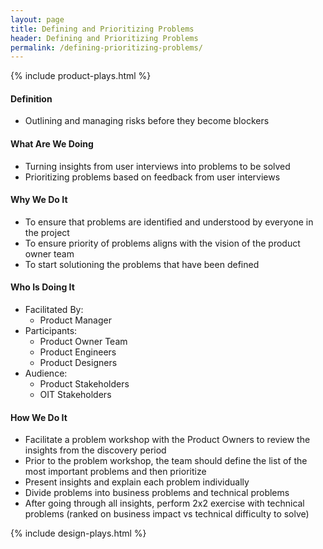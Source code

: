 ```yaml
---
layout: page
title: Defining and Prioritizing Problems
header: Defining and Prioritizing Problems
permalink: /defining-prioritizing-problems/
---
```

<div class="row">
    <div class="col-md-3">
        {% include product-plays.html %}
    </div>
    <div class="col-md-6">
        <h4 class="Definition" id="Definition">
            Definition
        </h4>
		<ul>
		<li>Outlining and managing risks before they become blockers</li>
		</ul>
        <h4 class="What" id="What">
            What Are We Doing
        </h4>
	<ul>
        <li>Turning insights from user interviews into problems to be solved</li>
	<li>Prioritizing problems based on feedback from user interviews</li>
	</ul>
        <h4 class="Why" id="Why">
            Why We Do It
        </h4>
            <ul>
                <li>To ensure that problems are identified and understood by everyone in the project</li>
		<li>To ensure priority of problems aligns with the vision of the product owner team</li>
		<li>To start solutioning the problems that have been defined</li>
	    </ul>
        <h4 class="Who" id="Who">
            Who Is Doing It
        </h4>
            <ul>
                <li>Facilitated By:
    	            <ul>
        	      <li>Product Manager</li>
    	            </ul>
                 </li>
                <li>Participants:
    	            <ul>
                      <li>Product Owner Team</li>
		      <li>Product Engineers</li>
		      <li>Product Designers</li>
                    </ul>    
                </li>
                <li>Audience:
    	            <ul>
                      <li>Product Stakeholders</li>
		      <li>OIT Stakeholders</li>
                  </ul>    
                </li>
            </ul>
        <h4 class="How" id="How">
            How We Do It
        </h4>
            <ul>
               <li>Facilitate a problem workshop with the Product Owners to review the insights from the discovery period</li>
	       <li>Prior to the problem workshop, the team should define the list of the most important problems and then prioritize</li>
		<li>Present insights and explain each problem individually</li>
		<li>Divide problems into business problems and technical problems</li>
		<li>After going through all insights, perform 2x2 exercise with technical problems (ranked on business impact vs technical difficulty to solve)</li>
            </ul>
    </div>
    <div class="col-md-3">
        {% include design-plays.html %}
    </div>
</div>
